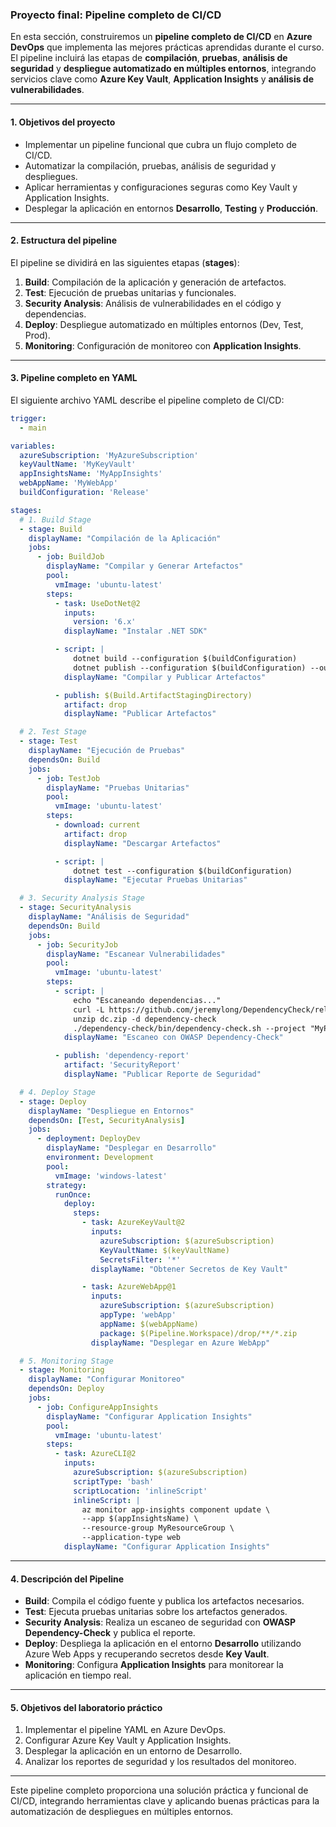 ### Proyecto final: Pipeline completo de CI/CD

En esta sección, construiremos un **pipeline completo de CI/CD** en **Azure DevOps** que implementa las mejores prácticas aprendidas durante el curso. El pipeline incluirá las etapas de **compilación**, **pruebas**, **análisis de seguridad** y **despliegue automatizado en múltiples entornos**, integrando servicios clave como **Azure Key Vault**, **Application Insights** y **análisis de vulnerabilidades**.

---

#### 1. **Objetivos del proyecto**  

- Implementar un pipeline funcional que cubra un flujo completo de CI/CD.
- Automatizar la compilación, pruebas, análisis de seguridad y despliegues.
- Aplicar herramientas y configuraciones seguras como Key Vault y Application Insights.
- Desplegar la aplicación en entornos **Desarrollo**, **Testing** y **Producción**.

---

#### 2. **Estructura del pipeline**

El pipeline se dividirá en las siguientes etapas (**stages**):

1. **Build**: Compilación de la aplicación y generación de artefactos.
2. **Test**: Ejecución de pruebas unitarias y funcionales.
3. **Security Analysis**: Análisis de vulnerabilidades en el código y dependencias.
4. **Deploy**: Despliegue automatizado en múltiples entornos (Dev, Test, Prod).
5. **Monitoring**: Configuración de monitoreo con **Application Insights**.

---

#### 3. **Pipeline completo en YAML**

El siguiente archivo YAML describe el pipeline completo de CI/CD:

```yaml
trigger:
  - main

variables:
  azureSubscription: 'MyAzureSubscription'
  keyVaultName: 'MyKeyVault'
  appInsightsName: 'MyAppInsights'
  webAppName: 'MyWebApp'
  buildConfiguration: 'Release'

stages:
  # 1. Build Stage
  - stage: Build
    displayName: "Compilación de la Aplicación"
    jobs:
      - job: BuildJob
        displayName: "Compilar y Generar Artefactos"
        pool:
          vmImage: 'ubuntu-latest'
        steps:
          - task: UseDotNet@2
            inputs:
              version: '6.x'
            displayName: "Instalar .NET SDK"

          - script: |
              dotnet build --configuration $(buildConfiguration)
              dotnet publish --configuration $(buildConfiguration) --output $(Build.ArtifactStagingDirectory)
            displayName: "Compilar y Publicar Artefactos"

          - publish: $(Build.ArtifactStagingDirectory)
            artifact: drop
            displayName: "Publicar Artefactos"

  # 2. Test Stage
  - stage: Test
    displayName: "Ejecución de Pruebas"
    dependsOn: Build
    jobs:
      - job: TestJob
        displayName: "Pruebas Unitarias"
        pool:
          vmImage: 'ubuntu-latest'
        steps:
          - download: current
            artifact: drop
            displayName: "Descargar Artefactos"

          - script: |
              dotnet test --configuration $(buildConfiguration)
            displayName: "Ejecutar Pruebas Unitarias"

  # 3. Security Analysis Stage
  - stage: SecurityAnalysis
    displayName: "Análisis de Seguridad"
    dependsOn: Build
    jobs:
      - job: SecurityJob
        displayName: "Escanear Vulnerabilidades"
        pool:
          vmImage: 'ubuntu-latest'
        steps:
          - script: |
              echo "Escaneando dependencias..."
              curl -L https://github.com/jeremylong/DependencyCheck/releases/download/v7.0.0/dependency-check-7.0.0-release.zip -o dc.zip
              unzip dc.zip -d dependency-check
              ./dependency-check/bin/dependency-check.sh --project "MyProject" --scan "$(Build.SourcesDirectory)" --format "HTML" --out "dependency-report"
            displayName: "Escaneo con OWASP Dependency-Check"

          - publish: 'dependency-report'
            artifact: 'SecurityReport'
            displayName: "Publicar Reporte de Seguridad"

  # 4. Deploy Stage
  - stage: Deploy
    displayName: "Despliegue en Entornos"
    dependsOn: [Test, SecurityAnalysis]
    jobs:
      - deployment: DeployDev
        displayName: "Desplegar en Desarrollo"
        environment: Development
        pool:
          vmImage: 'windows-latest'
        strategy:
          runOnce:
            deploy:
              steps:
                - task: AzureKeyVault@2
                  inputs:
                    azureSubscription: $(azureSubscription)
                    KeyVaultName: $(keyVaultName)
                    SecretsFilter: '*'
                  displayName: "Obtener Secretos de Key Vault"

                - task: AzureWebApp@1
                  inputs:
                    azureSubscription: $(azureSubscription)
                    appType: 'webApp'
                    appName: $(webAppName)
                    package: $(Pipeline.Workspace)/drop/**/*.zip
                  displayName: "Desplegar en Azure WebApp"

  # 5. Monitoring Stage
  - stage: Monitoring
    displayName: "Configurar Monitoreo"
    dependsOn: Deploy
    jobs:
      - job: ConfigureAppInsights
        displayName: "Configurar Application Insights"
        pool:
          vmImage: 'ubuntu-latest'
        steps:
          - task: AzureCLI@2
            inputs:
              azureSubscription: $(azureSubscription)
              scriptType: 'bash'
              scriptLocation: 'inlineScript'
              inlineScript: |
                az monitor app-insights component update \
                --app $(appInsightsName) \
                --resource-group MyResourceGroup \
                --application-type web
            displayName: "Configurar Application Insights"
```

---

#### 4. **Descripción del Pipeline**

- **Build**: Compila el código fuente y publica los artefactos necesarios.  
- **Test**: Ejecuta pruebas unitarias sobre los artefactos generados.  
- **Security Analysis**: Realiza un escaneo de seguridad con **OWASP Dependency-Check** y publica el reporte.  
- **Deploy**: Despliega la aplicación en el entorno **Desarrollo** utilizando Azure Web Apps y recuperando secretos desde **Key Vault**.  
- **Monitoring**: Configura **Application Insights** para monitorear la aplicación en tiempo real.

---

#### 5. **Objetivos del laboratorio práctico**

1. Implementar el pipeline YAML en Azure DevOps.
2. Configurar Azure Key Vault y Application Insights.
3. Desplegar la aplicación en un entorno de Desarrollo.
4. Analizar los reportes de seguridad y los resultados del monitoreo.

---

Este pipeline completo proporciona una solución práctica y funcional de CI/CD, integrando herramientas clave y aplicando buenas prácticas para la automatización de despliegues en múltiples entornos.